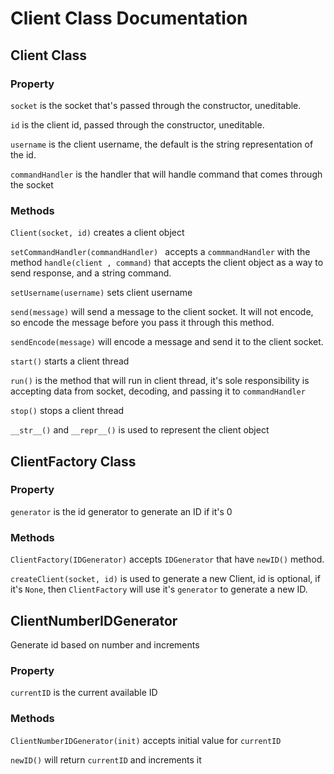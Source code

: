 # Client Class Documentation

## Client Class

### Property

`socket` is the socket that's passed through the constructor, uneditable. 

`id` is the client id, passed through the constructor, uneditable. 

`username` is the client username, the default is the string representation of the id.

`commandHandler` is the handler that will handle command that comes through the socket

### Methods

`Client(socket, id)` creates a client object

`setCommandHandler(commandHandler) ` accepts a `commmandHandler` with the method `handle(client , command)` that accepts the client object as a way to send response, and a string command.

`setUsername(username)` sets client username

`send(message)` will send a message to the client socket. It will not encode, so encode the message before you pass it through this method.

`sendEncode(message)` will encode a message and send it to the client socket.

`start()` starts a client thread

`run()` is the method that will run in client thread, it's sole responsibility is accepting data from socket, decoding, and passing it to `commandHandler`

`stop()` stops a client thread

`__str__()` and `__repr__()` is used to represent the client object

## ClientFactory Class

### Property

`generator` is the id generator to generate an ID if it's 0

### Methods

`ClientFactory(IDGenerator)` accepts `IDGenerator` that have `newID()` method.

`createClient(socket, id)` is used to generate a new Client, id is optional, if it's `None`, then `ClientFactory` will use it's `generator` to generate a new ID.

## ClientNumberIDGenerator

Generate id based on number and increments
### Property

`currentID` is the current available ID

### Methods

`ClientNumberIDGenerator(init)` accepts initial value for `currentID`

`newID()` will return `currentID` and increments it